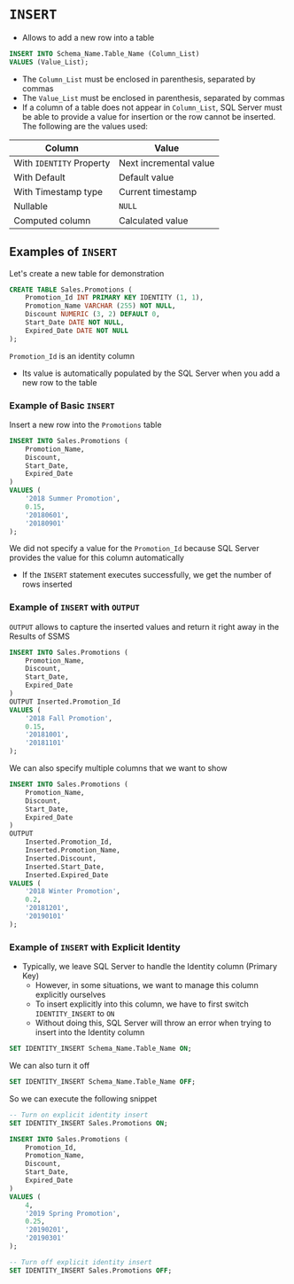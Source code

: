 # `INSERT`

- Allows to add a new row into a table

```sql
INSERT INTO Schema_Name.Table_Name (Column_List)
VALUES (Value_List);
```

- The `Column_List` must be enclosed in parenthesis, separated by commas
- The `Value_List` must be enclosed in parenthesis, separated by commas
- If a column of a table does not appear in `Column_List`, SQL Server must be able to provide a value for insertion or the row cannot be inserted. The following are the values used:

Column | Value
--|--
With `IDENTITY` Property | Next incremental value
With Default | Default value
With Timestamp type | Current timestamp
Nullable | `NULL`
Computed column | Calculated value

## Examples of `INSERT`

Let's create a new table for demonstration

```sql
CREATE TABLE Sales.Promotions (
    Promotion_Id INT PRIMARY KEY IDENTITY (1, 1),
    Promotion_Name VARCHAR (255) NOT NULL,
    Discount NUMERIC (3, 2) DEFAULT 0,
    Start_Date DATE NOT NULL,
    Expired_Date DATE NOT NULL
);
```

`Promotion_Id` is an identity column 

- Its value is automatically populated by the SQL Server when you add a new row to the table

### Example of Basic `INSERT`

Insert a new row into the `Promotions` table

```sql
INSERT INTO Sales.Promotions (
    Promotion_Name,
    Discount,
    Start_Date,
    Expired_Date
)
VALUES (
    '2018 Summer Promotion',
    0.15,
    '20180601',
    '20180901'
);
```

We did not specify a value for the `Promotion_Id` because SQL Server provides the value for this column automatically

- If the `INSERT` statement executes successfully, we get the number of rows inserted

### Example of `INSERT` with `OUTPUT`

`OUTPUT` allows to capture the inserted values and return it right away in the Results of SSMS

```sql
INSERT INTO Sales.Promotions (
    Promotion_Name,
    Discount,
    Start_Date,
    Expired_Date
) 
OUTPUT Inserted.Promotion_Id
VALUES (
    '2018 Fall Promotion',
    0.15,
    '20181001',
    '20181101'
);
```

We can also specify multiple columns that we want to show

```sql
INSERT INTO Sales.Promotions (
    Promotion_Name,
    Discount,
    Start_Date,
    Expired_Date
) 
OUTPUT 
    Inserted.Promotion_Id,
    Inserted.Promotion_Name,
    Inserted.Discount,
    Inserted.Start_Date,
    Inserted.Expired_Date
VALUES (
    '2018 Winter Promotion',
    0.2,
    '20181201',
    '20190101'
);
```

### Example of `INSERT` with Explicit Identity

- Typically, we leave SQL Server to handle the Identity column (Primary Key)
  - However, in some situations, we want to manage this column explicitly ourselves
  - To insert explicitly into this column, we have to first switch `IDENTITY_INSERT` to `ON`
  - Without doing this, SQL Server will throw an error when trying to insert into the Identity column

```sql
SET IDENTITY_INSERT Schema_Name.Table_Name ON;
```

We can also turn it off

```sql
SET IDENTITY_INSERT Schema_Name.Table_Name OFF;
```

So we can execute the following snippet

```sql
-- Turn on explicit identity insert
SET IDENTITY_INSERT Sales.Promotions ON;

INSERT INTO Sales.Promotions (
    Promotion_Id,
    Promotion_Name,
    Discount,
    Start_Date,
    Expired_Date
)
VALUES (
    4,
    '2019 Spring Promotion',
    0.25,
    '20190201',
    '20190301'
);

-- Turn off explicit identity insert
SET IDENTITY_INSERT Sales.Promotions OFF;
```